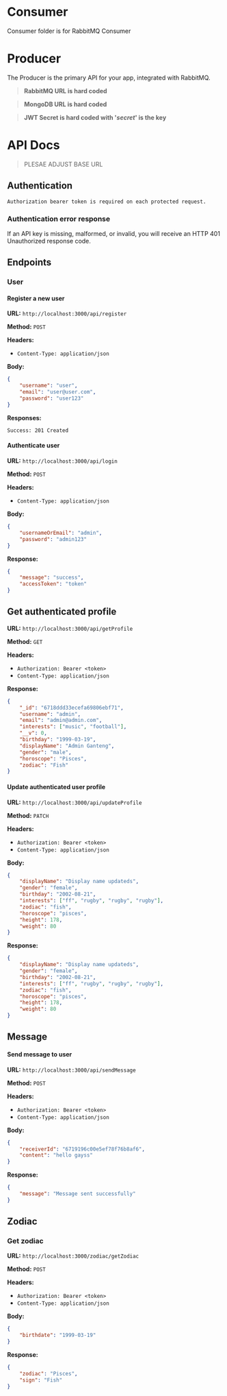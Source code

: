 # Consumer
Consumer folder is for RabbitMQ Consumer


# Producer

The Producer is the primary API for your app, integrated with RabbitMQ.
> **RabbitMQ URL is hard coded**

> **MongoDB URL is hard coded**

> **JWT Secret is hard coded with '*secret*' is the key**

# API Docs

> PLESAE ADJUST BASE URL

## Authentication

`Authorization bearer token is required on each protected request.`

### Authentication error response

If an API key is missing, malformed, or invalid, you will receive an HTTP 401 Unauthorized response code.

## Endpoints

### User

#### Register a new user

**URL:** `http://localhost:3000/api/register`

**Method:** `POST`

**Headers:**

- `Content-Type: application/json`

**Body:**

```json
{
    "username": "user",
    "email": "user@user.com",
    "password": "user123"
}
```

**Responses:**

```
Success: 201 Created
```

#### Authenticate user

**URL:** `http://localhost:3000/api/login`

**Method:** `POST`

**Headers:**

- `Content-Type: application/json`

**Body:**

```json
{
    "usernameOrEmail": "admin",
    "password": "admin123"
}
```

**Response:**

```json
{
    "message": "success",
    "accessToken": "token"
}
```

## Get authenticated profile

**URL:** `http://localhost:3000/api/getProfile`

**Method:** `GET`

**Headers:**

- `Authorization: Bearer <token>`
- `Content-Type: application/json`

**Response:**

```json
{
    "_id": "6718ddd33ecefa69806ebf71",
    "username": "admin",
    "email": "admin@admin.com",
    "interests": ["music", "football"],
    "__v": 0,
    "birthday": "1999-03-19",
    "displayName": "Admin Ganteng",
    "gender": "male",
    "horoscope": "Pisces",
    "zodiac": "Fish"
}
```

#### Update authenticated user profile

**URL:** `http://localhost:3000/api/updateProfile`

**Method:** `PATCH`

**Headers:**

- `Authorization: Bearer <token>`
- `Content-Type: application/json`

**Body:**

```json
{
    "displayName": "Display name updateds",
    "gender": "female",
    "birthday": "2002-08-21",
    "interests": ["ff", "rugby", "rugby", "rugby"],
    "zodiac": "fish",
    "horoscope": "pisces",
    "height": 178,
    "weight": 80
}
```

**Response:**

```json
{
    "displayName": "Display name updateds",
    "gender": "female",
    "birthday": "2002-08-21",
    "interests": ["ff", "rugby", "rugby", "rugby"],
    "zodiac": "fish",
    "horoscope": "pisces",
    "height": 178,
    "weight": 80
}
```
## Message

#### Send message to user

**URL:** `http://localhost:3000/api/sendMessage`

**Method:** `POST`

**Headers:**

- `Authorization: Bearer <token>`
- `Content-Type: application/json`

**Body:**

```json
{
    "receiverId": "6719196c00e5ef78f76b8af6",
    "content": "hello gayss"
}
```

**Response:**

```json
{
    "message": "Message sent successfully"
}
```

## Zodiac

### Get zodiac

**URL:** `http://localhost:3000/zodiac/getZodiac`

**Method:** `POST`

**Headers:**

- `Authorization: Bearer <token>`
- `Content-Type: application/json`

**Body:**

```json
{
    "birthdate": "1999-03-19"
}
```

**Response:**

```json
{
    "zodiac": "Pisces",
    "sign": "Fish"
}
```
